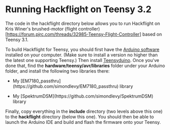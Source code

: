 # Running Hackflight on Teensy 3.2

The code in the hackflight directory below allows you to run Hackflight on Kris Winer's brushed-motor 
(flight controller)[https://forum.pjrc.com/threads/32985-Teensy-Flight-Controller]
based on Teensy 3.1.

To build Hackflight for Teensy, you should first have the 
[Arduino software](https://www.arduino.cc/en/Main/Software) installed on your computer.  (Make sure to install
a version no higher than the latest one supporting Teensy.) Then install 
[Teensyduino](http://www.pjrc.com/teensy/td_download.html). Once you've done that, find the
<b>hardware/teensy/avr/libraries</b> folder under your Arduino folder, and install the following two libraries
there:
<ul>
<p><li> My [EM7180_passthru](https://github.com/simondlevy/EM7180_passthru) library
<p><li> My [SpektrumDSM](https://github.com/simondlevy/SpektrumDSM) library
</ul>

Finally, copy everything in the <b>include</b> directory (two levels above this one) to the 
<b>hackflight</b> directory (below this one).  You should then be able to
launch the Arduino IDE and build and flash the firmware onto your Teensy.

